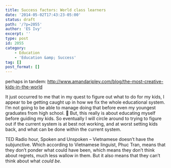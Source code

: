 ```yaml
---
title: Success factors: World class learners
date: '2014-05-02T17:43:23-05:00'
status: draft
path: '/?p=2055'
author: 'ES Ivy'
excerpt: ''
type: post
id: 2055
category:
    - Education
    - 'Education &amp; Success'
tag: []
post_format: []
---
```

perhaps in tandem: http://www.amandaripley.com/blog/the-most-creative-kids-in-the-world

It just occurred to me that in my quest to figure out what to do for my kids, I appear to be getting caught up in how we fix the whole educational system. I’m not going to be able to manage doing that before even my youngest graduates from high school. 🙂 But, this really is about educating myself before guiding my kids. So eventually I will circle around to trying to figure out if the current system is at best not working, and at worst setting kids back, and what can be done within the current system.

TED Radio hour, Spoken and Unspoken – Vietnamese doesn’t have the subjunctive. Which according to Vietnamese linguist, Phuc Tran, means that they don’t ponder what could have been, which means they don’t think about regrets, much less wallow in them. But it also means that they can’t think about what *could be.*